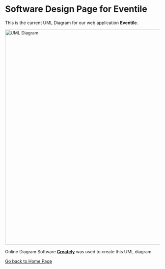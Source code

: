 # Software Design Page for Eventile

This is the current UML Diagram for our web application **Eventile**.

<img src="../GitHubPages/images/Eventile (fin).png" alt="UML Diagram" style="width:1000px; height:700px;">

Online Diagram Software [**Creately**](https://creately.com/) was used to create this UML diagram.

[Go back to Home Page](../README.md)
